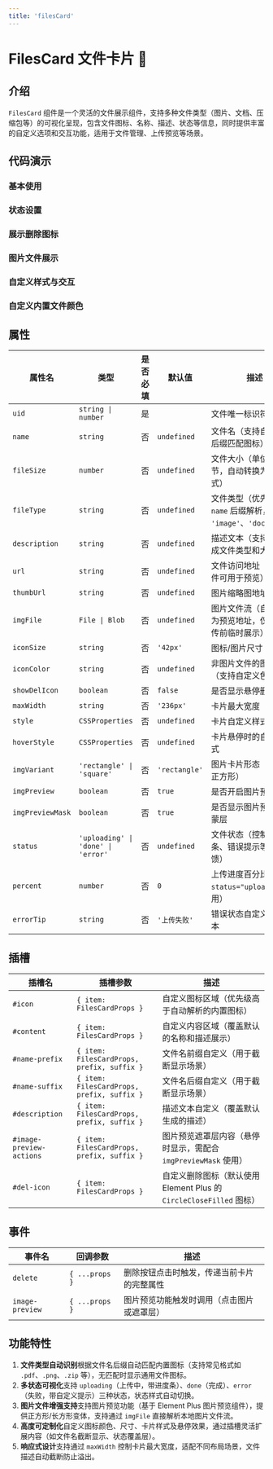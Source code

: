 ```yaml
---
title: 'filesCard'
---
```


# FilesCard 文件卡片 📇

## 介绍

`FilesCard` 组件是一个灵活的文件展示组件，支持多种文件类型（图片、文档、压缩包等）的可视化呈现，包含文件图标、名称、描述、状态等信息，同时提供丰富的自定义选项和交互功能，适用于文件管理、上传预览等场景。

## 代码演示

### 基本使用

<demo src="./demos/base.vue"></demo>

### 状态设置

<demo src="./demos/status.vue"></demo>

### 展示删除图标

<demo src="./demos/delete-icon.vue"></demo>

### 图片文件展示

<demo src="./demos/image-preview.vue"></demo>

### 自定义样式与交互

<demo src="./demos/custom-style.vue"></demo>

### 自定义内置文件颜色

<demo src="./demos/custom-color.vue"></demo>

## 属性

| 属性名           | 类型                               | 是否必填 | 默认值        | 描述                                                               |
| ---------------- | ---------------------------------- | -------- | ------------- | ------------------------------------------------------------------ |
| `uid`            | `string \| number`                 | 是       |               | 文件唯一标识符                                                     |
| `name`           | `string`                           | 否       | `undefined`   | 文件名（支持自动解析后缀匹配图标）                                 |
| `fileSize`       | `number`                           | 否       | `undefined`   | 文件大小（单位：字节，自动转换为易读格式）                         |
| `fileType`       | `string`                           | 否       | `undefined`   | 文件类型（优先级高于 `name` 后缀解析，如 `'image'`、`'document'`） |
| `description`    | `string`                           | 否       | `undefined`   | 描述文本（支持动态生成文件类型和大小信息）                         |
| `url`            | `string`                           | 否       | `undefined`   | 文件访问地址（图片文件可用于预览）                                 |
| `thumbUrl`       | `string`                           | 否       | `undefined`   | 图片缩略图地址                                                     |
| `imgFile`        | `File \| Blob`                     | 否       | `undefined`   | 图片文件流（自动解析为预览地址，仅用于上传前临时展示）             |
| `iconSize`       | `string`                           | 否       | `'42px'`      | 图标/图片尺寸                                                      |
| `iconColor`      | `string`                           | 否       | `undefined`   | 非图片文件的图标颜色（支持自定义色值）                             |
| `showDelIcon`    | `boolean`                          | 否       | `false`       | 是否显示悬停删除图标                                               |
| `maxWidth`       | `string`                           | 否       | `'236px'`     | 卡片最大宽度                                                       |
| `style`          | `CSSProperties`                    | 否       | `undefined`   | 卡片自定义样式                                                     |
| `hoverStyle`     | `CSSProperties`                    | 否       | `undefined`   | 卡片悬停时的自定义样式                                             |
| `imgVariant`     | `'rectangle' \| 'square'`          | 否       | `'rectangle'` | 图片卡片形态（长方形/正方形）                                      |
| `imgPreview`     | `boolean`                          | 否       | `true`        | 是否开启图片预览功能                                               |
| `imgPreviewMask` | `boolean`                          | 否       | `true`        | 是否显示图片预览遮罩蒙层                                           |
| `status`         | `'uploading' \| 'done' \| 'error'` | 否       | `undefined`   | 文件状态（控制进度条、错误提示等视觉反馈）                         |
| `percent`        | `number`                           | 否       | `0`           | 上传进度百分比（配合 `status="uploading"` 使用）                   |
| `errorTip`       | `string`                           | 否       | `'上传失败'`  | 错误状态自定义提示文本                                             |

## 插槽

| 插槽名                   | 插槽参数                                   | 描述                                                                |
| ------------------------ | ------------------------------------------ | ------------------------------------------------------------------- |
| `#icon`                  | `{ item: FilesCardProps }`                 | 自定义图标区域（优先级高于自动解析的内置图标）                      |
| `#content`               | `{ item: FilesCardProps }`                 | 自定义内容区域（覆盖默认的名称和描述展示）                          |
| `#name-prefix`           | `{ item: FilesCardProps, prefix, suffix }` | 文件名前缀自定义（用于截断显示场景）                                |
| `#name-suffix`           | `{ item: FilesCardProps, prefix, suffix }` | 文件名后缀自定义（用于截断显示场景）                                |
| `#description`           | `{ item: FilesCardProps, prefix, suffix }` | 描述文本自定义（覆盖默认生成的描述）                                |
| `#image-preview-actions` | `{ item: FilesCardProps, prefix, suffix }` | 图片预览遮罩层内容（悬停时显示，需配合 `imgPreviewMask` 使用）      |
| `#del-icon`              | `{ item: FilesCardProps }`                 | 自定义删除图标（默认使用 Element Plus 的 `CircleCloseFilled` 图标） |

## 事件

| 事件名          | 回调参数       | 描述                                       |
| --------------- | -------------- | ------------------------------------------ |
| `delete`        | `{ ...props }` | 删除按钮点击时触发，传递当前卡片的完整属性 |
| `image-preview` | `{ ...props }` | 图片预览功能触发时调用（点击图片或遮罩层） |

## 功能特性

1. **文件类型自动识别**根据文件名后缀自动匹配内置图标（支持常见格式如 `.pdf`、`.png`、`.zip` 等），无匹配时显示通用文件图标。
2. **多状态可视化**支持 `uploading`（上传中，带进度条）、`done`（完成）、`error`（失败，带自定义提示）三种状态，状态样式自动切换。
3. **图片文件增强支持**支持图片预览功能（基于 Element Plus 图片预览组件），提供正方形/长方形变体，支持通过 `imgFile` 直接解析本地图片文件流。
4. **高度可定制化**自定义图标颜色、尺寸、卡片样式及悬停效果，通过插槽灵活扩展内容（如文件名截断显示、状态覆盖层）。
5. **响应式设计**支持通过 `maxWidth` 控制卡片最大宽度，适配不同布局场景，文件描述自动截断防止溢出。
